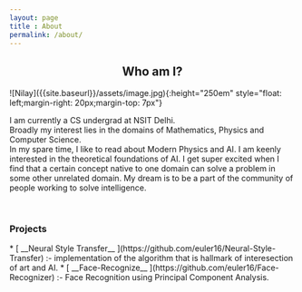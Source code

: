 ```yaml
---
layout: page
title : About
permalink: /about/
---
```

<h2><center>Who am I?</center></h2>
![Nilay]({{site.baseurl}}/assets/image.jpg){:height="250em" style="float: left;margin-right: 20px;margin-top: 7px"}
<p>I am currently a CS undergrad at NSIT Delhi.
<br>Broadly my interest lies in the domains of Mathematics, Physics and Computer Science.
<br>In my spare time, I like to read about Modern Physics and AI. I am keenly interested in the theoretical foundations of AI.  I get super excited when I find that a certain concept native to one domain can solve a problem in some other unrelated domain. My dream is to be a part of the community of people working to solve intelligence.</p>
<br>
<h3>Projects</h3>
* [ __Neural Style Transfer__ ](https://github.com/euler16/Neural-Style-Transfer) :- implementation of the algorithm that is hallmark of interesection of art and AI.
* [ __Face-Recognize__ ](https://github.com/euler16/Face-Recognizer) :- Face Recognition using Principal Component Analysis.
<br>